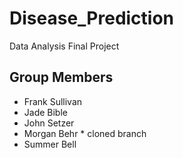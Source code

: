 # Disease_Prediction
Data Analysis Final Project

## Group Members
* Frank Sullivan
* Jade Bible
* John Setzer
* Morgan Behr * cloned branch
* Summer Bell